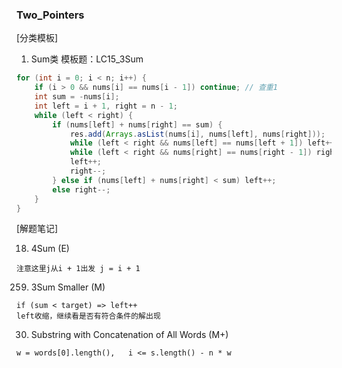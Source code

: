 ### Two_Pointers

[分类模板]
1. Sum类
模板题：LC15_3Sum
```java
for (int i = 0; i < n; i++) {
    if (i > 0 && nums[i] == nums[i - 1]) continue; // 查重1
    int sum = -nums[i];
    int left = i + 1, right = n - 1;
    while (left < right) {
        if (nums[left] + nums[right] == sum) {
            res.add(Arrays.asList(nums[i], nums[left], nums[right]));
            while (left < right && nums[left] == nums[left + 1]) left++; // 查重2.1
            while (left < right && nums[right] == nums[right - 1]) right--; // 查重2.2
            left++;
            right--;
        } else if (nums[left] + nums[right] < sum) left++;
        else right--;
    }
}
```


[解题笔记]

18. 4Sum (E)
```
注意这里j从i + 1出发 j = i + 1
```
259. 3Sum Smaller (M)
```
if (sum < target) => left++  
left收缩，继续看是否有符合条件的解出现
```
30. Substring with Concatenation of All Words (M+)
```
w = words[0].length(),   i <= s.length() - n * w
```